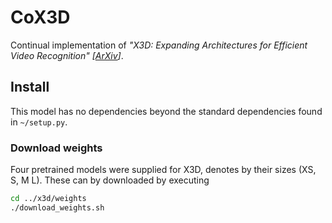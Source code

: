 # CoX3D
Continual implementation of _"X3D: Expanding Architectures for Efficient Video Recognition" [[ArXiv](https://arxiv.org/abs/2004.04730)]_.

## Install
This model has no dependencies beyond the standard dependencies found in `~/setup.py`. 

### Download weights
Four pretrained models were supplied for X3D, denotes by their sizes (XS, S, M L).
These can by downloaded by executing
```bash   
cd ../x3d/weights
./download_weights.sh
```
